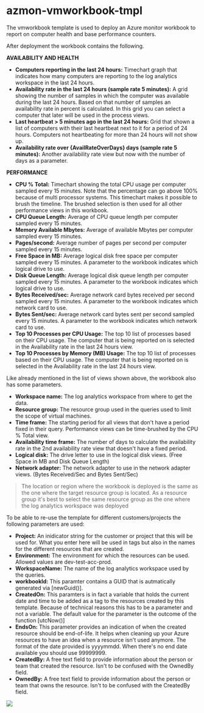 # azmon-vmworkbook-tmpl

The vmworkbook template is used to deploy an Azure monitor workbook to report on computer health and base performance counters.

After deployment the workbook contains the following.

**AVAILABILITY AND HEALTH**

- **Computers reporting in the last 24 hours:** Timechart graph that indicates how many computers are reporting to the log analytics workspace in the last 24 hours.
- **Availability rate in the last 24 hours (sample rate 5 minutes):** A grid showing the number of samples in which the computer was available during the last 24 hours. Based on that number of samples an availability rate in percent is calculated. In this grid you can select a computer that later will be used in the process views.
- **Last heartbeat > 5 minutes ago in the last 24 hours:** Grid that shown a list of computers with their last heartbeat next to it for a period of 24 hours. Computers not heartbeating for more than 24 hours will not show up.
- **Availability rate over {AvailRateOverDays} days (sample rate 5 minutes):** Another availability rate view but now with the number of days as a parameter.

**PERFORMANCE**

- **CPU % Total:** Timechart showing the total CPU usage per computer sampled every 15 minutes. Note that the percentage can go above 100% because of multi processor systems. This timechart makes it possible to brush the timeline. The brushed selection is then used for all other performance views in this workbook.
- **CPU Queue Length:** Average of CPU queue length per computer sampled every 15 minutes.
- **Memory Available Mbytes:** Average of available Mbytes per computer sampled every 15 minutes.
- **Pages/second:** Average number of pages per second per computer sampled every 15 minutes.
- **Free Space in MB:** Average logical disk free space per computer sampled every 15 minutes. A parameter to the workbook indicates which logical drive to use.
- **Disk Queue Length:** Average logical disk queue length per computer sampled every 15 minutes. A parameter to the workbook indicates which logical drive to use.
- **Bytes Received/sec:** Average network card bytes received per second sampled every 15 minutes. A parameter to the workbook indicates which network card to use.
- **Bytes Sent/sec:** Average network card bytes sent per second sampled every 15 minutes. A parameter to the workbook indicates which network card to use.
- **Top 10 Processes per CPU Usage:** The top 10 list of processes based on their CPU usage. The computer that is being reported on is selected in the Availability rate in the last 24 hours view.
- **Top 10 Processes by Memory (MB) Usage:** The top 10 list of processes based on their CPU usage. The computer that is being reported on is selected in the Availability rate in the last 24 hours view.

Like already mentioned in the list of views shown above, the workbook also has some parameters.

- **Workspace name:** The log analytics workspace from where to get the data.
- **Resource group:** The resource group used in the queries used to limit the scope of virtual machines.
- **Time frame:** The starting period for all views that don't have a period fixed in their query. Performance views can be time-brushed by the CPU % Total view.
- **Availability time frame:** The number of days to calculate the availability rate in the 2nd availability rate view that doesn't have a fixed period.
- **Logical disk:** The drive letter to use in the logical disk views. (Free Space in MB and Disk Queue Length)
- **Network adapter:** The network adapter to use in the network adapter views. (Bytes Received/Sec and Bytes Sent/Sec)

> The location or region where the workbook is deployed is the same as the one where the target resource group is located. As a resource group it's best to select the same resource group as the one where the log analytics workspace was deployed

To be able to re-use the template for different customers/projects the following parameters are used:

- **Project:** An inidicator string for the customer or project that this will be used for. What you enter here will be used in tags but also in the names for the different resources that are created.
- **Environment:** The environment for which the resources can be used. Allowed values are dev-test-acc-prod.
- **WorkspaceName:** The name of the log analytics workspace used by the queries.
- **workbookId:** This paramter contains a GUID that is autmatically generated via [newGuid()].
- **CreatedOn:** This paramters is in fact a variable that holds the current date and time to be added as a tag to the resources created by this template. Because of technical reasons this has to be a parameter and not a variable. The default value for the parameter is the outcome of the function [utcNow()]
- **EndsOn:** This parameter provides an indication of when the created resource should be end-of-life. It helps when cleaning up your Azure resources to have an idea when a resource isn't used anymore. The format of the date provided is yyyymmdd. When there's no end date available you should use 99999999.
- **CreatedBy:** A free text field to provide information about the person or team that created the resource. Isn't to be confused with the OwnedBy field.
- **OwnedBy:** A free text field to provide information about the person or team that owns the resource. Isn't to be confused with the CreatedBy field.

<a href="https://portal.azure.com/#create/Microsoft.Template/uri/https%3A%2F%2Fraw.githubusercontent.com%2Fmydur%2FARMtemplates%2Fmaster%2Fazmon-vmworkbook-tmpl%2F%5Fworking%2Ftemplate.json" target="_blank">
<img src="http://azuredeploy.net/deploybutton.png"/>
</a><br />
